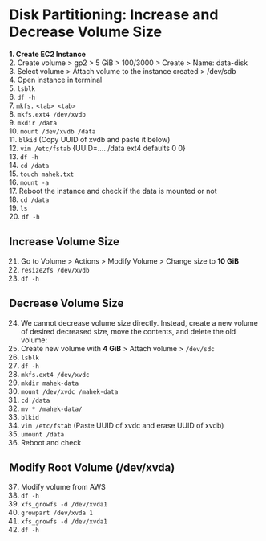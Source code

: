 
# Disk Partitioning: Increase and Decrease Volume Size

**1. Create EC2 Instance**\
2\. Create volume > gp2 > 5 GiB > 100/3000 > Create > Name: data-disk\
3\. Select volume > Attach volume to the instance created > /dev/sdb\
4\. Open instance in terminal\
5\. `lsblk`\
6\. `df -h`\
7\. `mkfs.` `<tab> <tab>`\
8\. `mkfs.ext4 /dev/xvdb`\
9\. `mkdir /data`\
10\. `mount /dev/xvdb /data`\
11\. `blkid` (Copy UUID of xvdb and paste it below)\
12\. `vim /etc/fstab` {UUID=…. /data ext4 defaults 0 0}\
13\. `df -h`\
14\. `cd /data`\
15\. `touch mahek.txt`\
16\. `mount -a`\
17\. Reboot the instance and check if the data is mounted or not\
18\. `cd /data`\
19\. `ls`\
20\. `df -h`

## Increase Volume Size

21. Go to Volume > Actions > Modify Volume > Change size to **10 GiB**
22. `resize2fs /dev/xvdb`
23. `df -h`

## Decrease Volume Size

24. We cannot decrease volume size directly. Instead, create a new volume of desired decreased size, move the contents, and delete the old volume:
25. Create new volume with **4 GiB** > Attach volume > `/dev/sdc`
26. `lsblk`
27. `df -h`
28. `mkfs.ext4 /dev/xvdc`
29. `mkdir mahek-data`
30. `mount /dev/xvdc /mahek-data`
31. `cd /data`
32. `mv * /mahek-data/`
33. `blkid`
34. `vim /etc/fstab` (Paste UUID of xvdc and erase UUID of xvdb)
35. `umount /data`
36. Reboot and check

## Modify Root Volume (/dev/xvda)

37. Modify volume from AWS
38. `df -h`
39. `xfs_growfs -d /dev/xvda1`
40. `growpart /dev/xvda 1`
41. `xfs_growfs -d /dev/xvda1`
42. `df -h`

